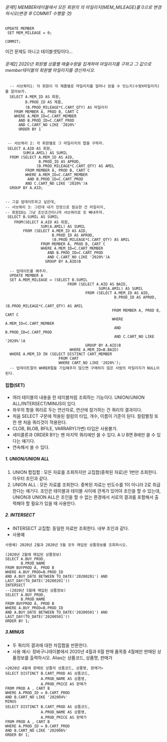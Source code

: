 
###### 문제1] MEMBER테이블에서 모든 회원의 의 마일리지(MEM_MILEAGE)를 0으로 변경하시오(변경 후 COMMIT 수행할 것)

```
UPDATE MEMBER
 SET MEM_MILEAGE = 0;

COMMIT;
```
이건 문제도 아니고 테이블셋팅이다...

###### 문제2] 2020년 회원별 상품별 매출수량을 집계하여 마일리지를 구하고 그 값으로 member테이블의 회원별 마일리지를 갱신하시오.

```
  -- 서브쿼리1: 각 회원이 각 제품별로 마일리지를 얼마나 얻을 수 잇는지(수량X마일리지)를 알아보자.
  SELECT A.MEM_ID AS 회원,
         B.PROD_ID AS 제품,
         (B.PROD_MILEAGE*C.CART_QTY) AS 마일리지 
    FROM MEMBER A, PROD B, CART C
    WHERE A.MEM_ID=C.CART_MEMBER
      AND B.PROD_ID=C.CART_PROD
      AND C.CART_NO LIKE '2020%'
      ORDER BY 1
      
      
 -- 서브쿼리 2: 각 회원별로 그 마일리지의 합을 구하자.
 SELECT A.AID AS 회원,
        SUM(A.AMIL) AS SUMIL
  FROM (SELECT A.MEM_ID AS AID,
               B.PROD_ID AS APROD,
              (B.PROD_MILEAGE*C.CART_QTY) AS AMIL 
         FROM MEMBER A, PROD B, CART C
         WHERE A.MEM_ID=C.CART_MEMBER
          AND B.PROD_ID=C.CART_PROD
         AND C.CART_NO LIKE '2020%')A
  GROUP BY A.AID;
  
  
-- 그걸 업데이트하고 싶은데, 
-- 서브쿼리 3: 그런데 내가 진정으로 필요한 건 마일리지,
-- 회원ID는 그냥 조인조건이니까 서브쿼리로 또 빼내주자.
 SELECT B.SUMIL AS SUMIL
    FROM(SELECT A.AID AS 회원,
                SUM(A.AMIL) AS SUMIL
        FROM (SELECT A.MEM_ID AS AID,
                     B.PROD_ID AS APROD,
                     (B.PROD_MILEAGE*C.CART_QTY) AS AMIL 
                FROM MEMBER A, PROD B, CART C
                WHERE A.MEM_ID=C.CART_MEMBER
                   AND B.PROD_ID=C.CART_PROD
                   AND C.CART_NO LIKE '2020%')A
                  GROUP BY A.AID)B
  
  -- 업데이트를 해주자.
  UPDATE MEMBER A
  SET A.MEM_MILEAGE = (SELECT B.SUMIL
                            FROM (SELECT A.AID AS BAID,
                                          SUM(A.AMIL) AS SUMIL
                                    FROM (SELECT A.MEM_ID AS AID,
                                                 B.PROD_ID AS APROD,
                                                 (B.PROD_MILEAGE*C.CART_QTY) AS AMIL 
                                                FROM MEMBER A, PROD B, CART C
                                                WHERE A.MEM_ID=C.CART_MEMBER
                                                 AND B.PROD_ID=C.CART_PROD
                                                 AND C.CART_NO LIKE '2020%')A
                                    GROUP BY A.AID)B
                             WHERE A.MEM_ID=B.BAID)                           
  WHERE A.MEM_ID IN (SELECT DISTINCT CART_MEMBER
                        FROM CART
                        WHERE CART_NO LIKE '2020%');   
  -- 업데이트절의 WHRER절을 기입해주지 않으면 구매하지 않은 사람의 마일리지가 NULL이 된다.
```


#### 집합(SET)
-  여러 테이블의 내용을 한 테이블처럼 조회하는 기능이다.
	UNION/UNION ALL/INTERSECT/MINUS이 있다.
-  좌우의 항을 쿼리로 두는 연산자로, 연산에 참가하는 건 쿼리의 결과이다.
-  처음 SELECT 구문에 적용된 컬럼의 타입, 개수, 이름이 기준이 된다.
	컬럼별칭 또한 맨 처음 쿼리것이 적용된다.
-  CLOB, BLOB, BFILE, VARRARY(가변) 타입은 사용불가.
-  세미콜론과 ORDER BY는 맨 마지막 쿼리에만 쓸 수 있다.
	A U B면 B에만 쓸 수 있다는 얘기다.
-  연속해서 쓸 수 있다.

##### 1. UNION/UNION ALL
1) UNION 합집합 : 모든 자료를 조회하지만 교집합(중복된 자료)은 1번만 조회한다.
	아우터 조인과 같다.
2) UNION ALL : 모든 자료를 조회한다.
	중복된 자료는 빈도수를 1이 아니라 2로 취급한다는 얘기다.
조인은 테이블과 테이블 사이에 관계가 있어야 조인을 할 수 있는데,
UNION과 UNION ALL은 조인을 할 수 없는 환경에서 서로의 결과를 포함해서 출력해야 할 필요가 있을 때 사용한다.
##### 2. INTERSECT 
-  INTERSECT 교집합: 동일한 자료만 조회한다.
	내부 조인과 같다.
-  사용예
```
사용예) 2020년 2월과 2020년 5월 모두 매입된 상품정보를 조회하시오.

(2020년 2월에 매입된 상품정보)
SELECT A.BUY_PROD,
       B.PROD_NAME
FROM BUYPROD A, PROD B
WHERE A.BUY_PROD=B.PROD_ID
AND A.BUY_DATE BETWEEN TO_DATE('20200201') AND LAST_DAY(TO_DATE('20200201'))
INTERSECT
--(2020년 5월에 매입된 상품정보)
SELECT A.BUY_PROD,
       B.PROD_NAME
FROM BUYPROD A, PROD B
WHERE A.BUY_PROD=B.PROD_ID
AND A.BUY_DATE BETWEEN TO_DATE('20200501') AND LAST_DAY(TO_DATE('20200501'))
ORDER BY 1;
```

##### 3.MINUS
-  두 쿼리의 결과에 대한 차집합을 반환한다.
- 사용 예시: 장바구니테이블에서 2020년 4월과 6월 판매 품목중 4월에만 판매된 상품정보를 출력하시오. Alias는 상품코드, 상품명, 판매가 
```
<2020년 4월에 판매된 상품의 상품코드, 상품명, 판매가>
SELECT DISTINCT B.CART_PROD AS 상품코드,
                A.PROD_NAME AS 상품명,
                A.PROD_PRICE AS 판매가
FROM PROD A , CART B
WHERE A.PROD_ID = B.CART_PROD
AND B.CART_NO LIKE '202004%'
MINUS
SELECT DISTINCT B.CART_PROD AS 상품코드,
                A.PROD_NAME AS 상품명,
                A.PROD_PRICE AS 판매가
FROM PROD A , CART B
WHERE A.PROD_ID = B.CART_PROD
AND B.CART_NO LIKE '202006%'
ORDER BY 1;
```


